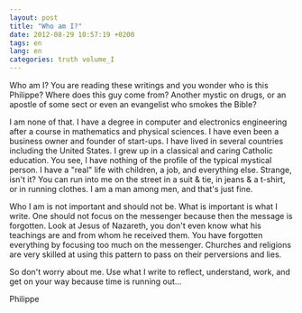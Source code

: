 ```yaml
---
layout: post
title: "Who am I?"
date: 2012-08-29 10:57:19 +0200
tags: en
lang: en
categories: truth volume_I
---
```

Who am I? You are reading these writings and you wonder who is this Philippe? Where does this guy come from? Another mystic on drugs, or an apostle of some sect or even an evangelist who smokes the Bible?

I am none of that. I have a degree in computer and electronics engineering after a course in mathematics and physical sciences. I have even been a business owner and founder of start-ups. I have lived in several countries including the United States. I grew up in a classical and caring Catholic education. You see, I have nothing of the profile of the typical mystical person. I have a "real" life with children, a job, and everything else. Strange, isn't it? You can run into me on the street in a suit & tie, in jeans & a t-shirt, or in running clothes. I am a man among men, and that's just fine.

Who I am is not important and should not be. What is important is what I write. One should not focus on the messenger because then the message is forgotten. Look at Jesus of Nazareth, you don't even know what his teachings are and from whom he received them. You have forgotten everything by focusing too much on the messenger. Churches and religions are very skilled at using this pattern to pass on their perversions and lies.

So don't worry about me. Use what I write to reflect, understand, work, and get on your way because time is running out...

Philippe

<!-- 
This work is licensed under the terms of the Creative Commons Attribution-NonCommercial 4.0 International License.
-->